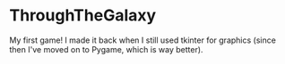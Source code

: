 # ThroughTheGalaxy
My first game! I made it back when I still used tkinter for graphics (since then I've moved on to Pygame, which is way better).
